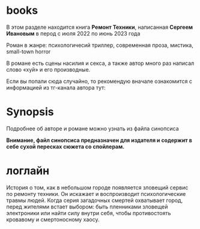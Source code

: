 # books
В этом разделе находится книга **Ремонт Техники**, написанная **Сергеем Ивановым** в перод с июля 2022 по июнь 2023 года

Роман в жанре: психологичесий триллер, современная проза, мистика, small-town horror

В романе есть сцены насилия и секса, а также автор много раз написал слово «хуй» и его производные.

Если вы попали сюда случайно, то рекомендую вначале ознакомится с информацией из тг-канала автора тут:
# Synopsis
Подробнее об авторе и романе можно узнать из файла синопсиса

**Внимание, файл синопсиса предназначен для издателя и содержит в себе сухой пересках сюжета со спойлерам.**

# логлайн
История о том, как в небольшом городе появляется зловещий сервис по ремонту техники. Он искажает и воспроизводит психологические травмы людей.
Когда серия загадочных смертей охватывает город, перед жителями встает выбором: быть пленниками зловещей электроники или найти силу внутри себя, чтобы противостоять кровавому и смертоносному хаосу.
 
